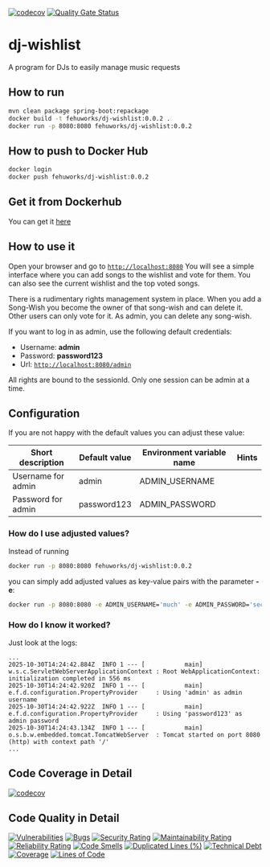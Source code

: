 [![codecov](https://codecov.io/github/DerPyro/dj-wishlist/graph/badge.svg?token=126XEV9W9H)](https://codecov.io/github/DerPyro/dj-wishlist)
[![Quality Gate Status](https://sonarcloud.io/api/project_badges/measure?project=DerPyro_dj-wishlist&metric=alert_status)](https://sonarcloud.io/summary/new_code?id=DerPyro_dj-wishlist)

# dj-wishlist

A program for DJs to easily manage music requests

## How to run

```bash
mvn clean package spring-boot:repackage
docker build -t fehuworks/dj-wishlist:0.0.2 .
docker run -p 8080:8080 fehuworks/dj-wishlist:0.0.2
```

## How to push to Docker Hub

```bash
docker login
docker push fehuworks/dj-wishlist:0.0.2
```

## Get it from Dockerhub

You can get it [here](https://hub.docker.com/r/fehuworks/dj-wishlist)

## How to use it

Open your browser and go to [`http://localhost:8080`](http://localhost:8080)
You will see a simple interface where you can add songs to the wishlist and vote for them.
You can also see the current wishlist and the top voted songs.

There is a rudimentary rights management system in place.
When you add a Song-Wish you become the owner of that song-wish and can delete it.
Other users can only vote for it.
As admin, you can delete any song-wish.

If you want to log in as admin, use the following default credentials:

- Username: **admin**
- Password: **password123**
- Url: [`http://localhost:8080/admin`](http://localhost:8080/admin)

All rights are bound to the sessionId.
Only one session can be admin at a time.

## Configuration

If you are not happy with the default values you can adjust these value:

| Short description  | Default value | Environment variable name | Hints |
|--------------------|---------------|---------------------------|-------|
| Username for admin | admin         | ADMIN_USERNAME            |       |
| Password for admin | password123   | ADMIN_PASSWORD            |       |

### How do I use adjusted values?

Instead of running

```bash
docker run -p 8080:8080 fehuworks/dj-wishlist:0.0.2
```

you can simply add adjusted values as key-value pairs with the parameter **-e**:

```bash
docker run -p 8080:8080 -e ADMIN_USERNAME='much' -e ADMIN_PASSWORD='secure' fehuworks/dj-wishlist:0.0.2
```

### How do I know it worked?

Just look at the logs:

```text
...
2025-10-30T14:24:42.884Z  INFO 1 --- [           main] w.s.c.ServletWebServerApplicationContext : Root WebApplicationContext: initialization completed in 556 ms
2025-10-30T14:24:42.920Z  INFO 1 --- [           main] e.f.d.configuration.PropertyProvider     : Using 'admin' as admin username
2025-10-30T14:24:42.922Z  INFO 1 --- [           main] e.f.d.configuration.PropertyProvider     : Using 'password123' as admin password
2025-10-30T14:24:43.134Z  INFO 1 --- [           main] o.s.b.w.embedded.tomcat.TomcatWebServer  : Tomcat started on port 8080 (http) with context path '/'
...
```

## Code Coverage in Detail

[![codecov](https://codecov.io/github/DerPyro/dj-wishlist/graphs/sunburst.svg?token=126XEV9W9H)](https://codecov.io/github/DerPyro/dj-wishlist)

## Code Quality in Detail

[![Vulnerabilities](https://sonarcloud.io/api/project_badges/measure?project=DerPyro_dj-wishlist&metric=vulnerabilities)](https://sonarcloud.io/summary/new_code?id=DerPyro_dj-wishlist)
[![Bugs](https://sonarcloud.io/api/project_badges/measure?project=DerPyro_dj-wishlist&metric=bugs)](https://sonarcloud.io/summary/new_code?id=DerPyro_dj-wishlist)
[![Security Rating](https://sonarcloud.io/api/project_badges/measure?project=DerPyro_dj-wishlist&metric=security_rating)](https://sonarcloud.io/summary/new_code?id=DerPyro_dj-wishlist)
[![Maintainability Rating](https://sonarcloud.io/api/project_badges/measure?project=DerPyro_dj-wishlist&metric=sqale_rating)](https://sonarcloud.io/summary/new_code?id=DerPyro_dj-wishlist)
[![Reliability Rating](https://sonarcloud.io/api/project_badges/measure?project=DerPyro_dj-wishlist&metric=reliability_rating)](https://sonarcloud.io/summary/new_code?id=DerPyro_dj-wishlist)
[![Code Smells](https://sonarcloud.io/api/project_badges/measure?project=DerPyro_dj-wishlist&metric=code_smells)](https://sonarcloud.io/summary/new_code?id=DerPyro_dj-wishlist)
[![Duplicated Lines (%)](https://sonarcloud.io/api/project_badges/measure?project=DerPyro_dj-wishlist&metric=duplicated_lines_density)](https://sonarcloud.io/summary/new_code?id=DerPyro_dj-wishlist)
[![Technical Debt](https://sonarcloud.io/api/project_badges/measure?project=DerPyro_dj-wishlist&metric=sqale_index)](https://sonarcloud.io/summary/new_code?id=DerPyro_dj-wishlist)
[![Coverage](https://sonarcloud.io/api/project_badges/measure?project=DerPyro_dj-wishlist&metric=coverage)](https://sonarcloud.io/summary/new_code?id=DerPyro_dj-wishlist)
[![Lines of Code](https://sonarcloud.io/api/project_badges/measure?project=DerPyro_dj-wishlist&metric=ncloc)](https://sonarcloud.io/summary/new_code?id=DerPyro_dj-wishlist)
